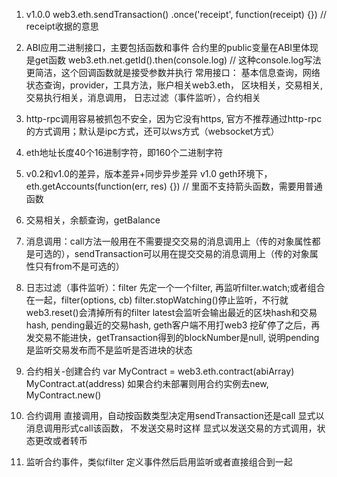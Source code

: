 <!--
 * @Author: your name
 * @Date: 2022-05-02 14:58:38
 * @LastEditTime: 2022-05-03 15:08:13
 * @LastEditors: Please set LastEditors
 * @Description: 打开koroFileHeader查看配置 进行设置: https://github.com/OBKoro1/koro1FileHeader/wiki/%E9%85%8D%E7%BD%AE
 * @FilePath: /fe_interview/web3/web3js.md
-->
1. v1.0.0
web3.eth.sendTransaction()
.once('receipt', function(receipt) {}) // receipt收据的意思

2. ABI应用二进制接口，主要包括函数和事件
合约里的public变量在ABI里体现是get函数
web3.eth.net.getId().then(console.log) // 这种console.log写法更简洁，这个回调函数就是接受参数并执行
常用接口：
基本信息查询，网络状态查询，provider，工具方法，账户相关web3.eth， 区块相关，交易相关,交易执行相关，消息调用， 日志过滤（事件监听），合约相关

3. http-rpc调用容易被抓包不安全，因为它没有https, 官方不推荐通过http-rpc的方式调用；默认是ipc方式，还可以ws方式（websocket方式）

4. eth地址长度40个16进制字符，即160个二进制字符

5. v0.2和v1.0的差异，版本差异+同步异步差异
v1.0 geth环境下，eth.getAccounts(function(err, res) {}) // 里面不支持箭头函数，需要用普通函数

6. 交易相关，余额查询，getBalance

7. 消息调用：call方法一般用在不需要提交交易的消息调用上（传的对象属性都是可选的），sendTransaction可以用在提交交易的消息调用上（传的对象属性只有from不是可选的）

8. 日志过滤（事件监听）：filter
先定一个一个filter, 再监听filter.watch;或者组合在一起，filter(options, cb)
filter.stopWatching()停止监听，不行就web3.reset()会清掉所有的filter
latest会监听会输出最近的区块hash和交易hash, pending最近的交易hash, geth客户端不用打web3
挖矿停了之后，再发交易不能进快，getTransaction得到的blockNumber是null, 说明pending是监听交易发布而不是监听是否进块的状态

9. 合约相关-创建合约
var MyContract = web3.eth.contract(abiArray)
MyContract.at(address)
如果合约未部署则用合约实例去new, MyContract.new()

10. 合约调用
直接调用，自动按函数类型决定用sendTransaction还是call
显式以消息调用形式call该函数， 不发送交易时这样
显式以发送交易的方式调用，状态更改或者转币

11. 监听合约事件，类似filter
定义事件然后启用监听或者直接组合到一起